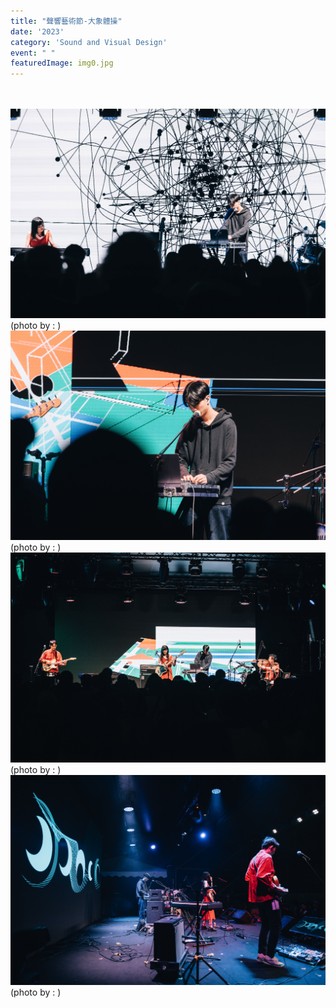 ```yaml
---
title: "聲響藝術節-大象體操"
date: '2023'
category: 'Sound and Visual Design'
event: " "
featuredImage: img0.jpg
---
```

  <div class="box">
      <div class="dscrptn">
        <br>
      </div>
  </div>

  <div class="box">
      <div class="dscrptn">
        <br>
      </div>
  </div>

  <div class="box">
      <img class="subimg" src="./img1.jpg">
      <div class="photocredit">(photo by : )</div>
  </div>

  <div class="box">
      <img class="subimg" src="./img2.jpg">
      <div class="photocredit">(photo by : )</div>
  </div>

  <div class="box">
      <img class="subimg" src="./img4.jpg">
      <div class="photocredit">(photo by : )</div>
  </div>
  <div class="box">
      <img class="subimg" src="./img5.jpg">
      <div class="photocredit">(photo by : )</div>
  </div>

  <div class="box"></div>

  <div class="box"></div>
